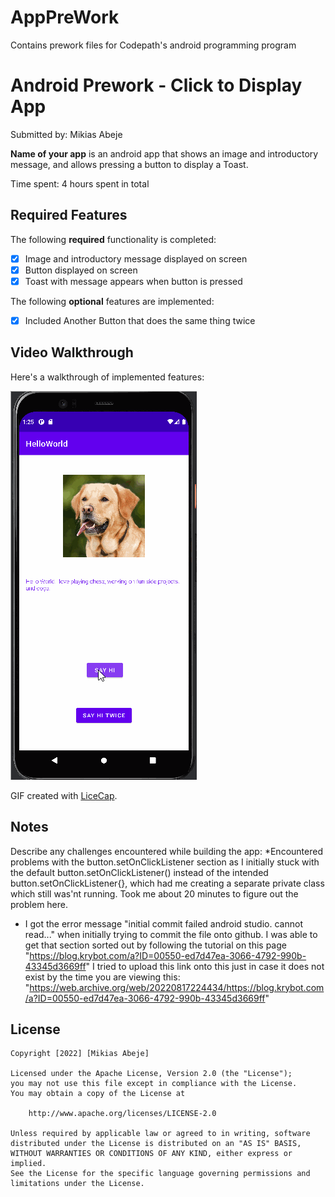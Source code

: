 # AppPreWork
Contains prework files for Codepath's android programming program
# Android Prework - Click to Display App

Submitted by: Mikias Abeje

**Name of your app** is an android app that shows an image and introductory message, and allows pressing a button to display a Toast. 

Time spent: 4 hours spent in total

## Required Features

The following **required** functionality is completed:

* [x] Image and introductory message displayed on screen
* [x] Button displayed on screen
* [x] Toast with message appears when button is pressed 

The following **optional** features are implemented:

* [x] Included Another Button that does the same thing twice

## Video Walkthrough

Here's a walkthrough of implemented features:

<img src='PreworkWalkthrough.gif' title='Video Walkthrough' width='' alt='Video Walkthrough' />

<!-- Replace this with whatever GIF tool you used! -->
GIF created with [LiceCap](http://www.cockos.com/licecap/).  
<!-- Other options include:
[Kap](https://getkap.co/) for macOS
[ScreenToGif](https://www.screentogif.com/) for Windows
[peek](https://github.com/phw/peek) for Linux. -->

## Notes

Describe any challenges encountered while building the app:
*Encountered problems with the button.setOnClickListener section as I initially stuck with the 
default button.setOnClickListener() instead of the intended button.setOnClickListener{}, which had me 
creating a separate private class which still was'nt running. Took me about 20 minutes to figure out 
the problem here.
* I got the error message "initial commit failed android studio. cannot read..." when initially 
trying to commit the file onto github. I was able to get that section sorted out by following 
the tutorial on this page "https://blog.krybot.com/a?ID=00550-ed7d47ea-3066-4792-990b-43345d3669ff"
I tried to upload this link onto this just in case it does not exist by the time you are viewing this:
"https://web.archive.org/web/20220817224434/https://blog.krybot.com/a?ID=00550-ed7d47ea-3066-4792-990b-43345d3669ff"





## License

    Copyright [2022] [Mikias Abeje]

    Licensed under the Apache License, Version 2.0 (the "License");
    you may not use this file except in compliance with the License.
    You may obtain a copy of the License at

        http://www.apache.org/licenses/LICENSE-2.0

    Unless required by applicable law or agreed to in writing, software
    distributed under the License is distributed on an "AS IS" BASIS,
    WITHOUT WARRANTIES OR CONDITIONS OF ANY KIND, either express or implied.
    See the License for the specific language governing permissions and
    limitations under the License.
